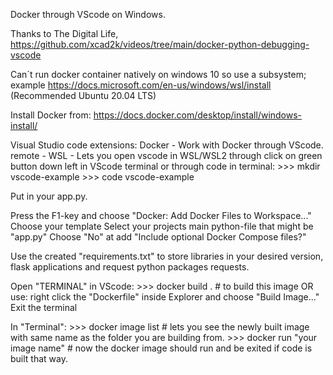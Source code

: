 
Docker through VScode on Windows.

Thanks to The Digital Life, https://github.com/xcad2k/videos/tree/main/docker-python-debugging-vscode

Can´t run docker container natively on windows 10 so use a subsystem; example 
    https://docs.microsoft.com/en-us/windows/wsl/install
    (Recommended Ubuntu 20.04 LTS)

Install Docker from: 
    https://docs.docker.com/desktop/install/windows-install/

Visual Studio code extensions:
    Docker              - Work with Docker through VScode.
    remote - WSL        - Lets you open vscode in WSL/WSL2 through click on green button down left in VScode terminal or through code in terminal: 
            >>> mkdir vscode-example 
            >>> code vscode-example



Put in your app.py.

Press the F1-key and choose 
    "Docker: Add Docker Files to Workspace..."
    Choose your template
    Select your projects main python-file that might be "app.py"
    Choose "No" at add "Include optional Docker Compose files?" 

Use the created "requirements.txt" to store libraries in your desired version, flask applications and request python packages requests. 

Open "TERMINAL" in VScode:
    >>> docker build . # to build this image OR use:
        right click the "Dockerfile" inside Explorer and choose "Build Image..."
    Exit the terminal

In "Terminal":
    >>> docker image list # lets you see the newly built image with same name as the folder you are building from.
    >>> docker run "your image name" # now the docker image should run and be exited if code is built that way.


